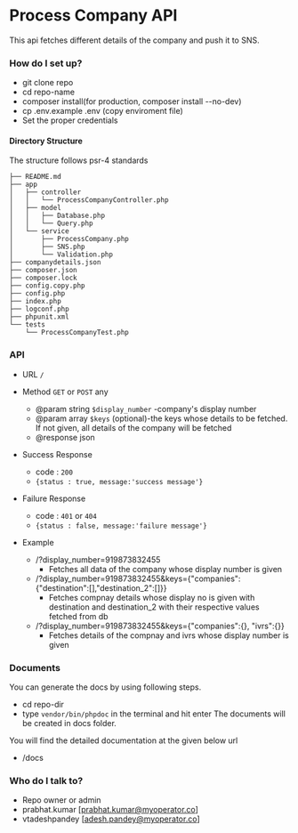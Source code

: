 #   Process Company API
This api fetches different details of the company and push it to SNS.

### How do I  set up? ###
* git clone repo
* cd repo-name
* composer install(for production, composer install --no-dev)
* cp .env.example .env (copy enviroment file)
* Set the proper credentials

#### Directory Structure
The structure follows psr-4 standards
```
├── README.md
├── app
│   ├── controller
│   │   └── ProcessCompanyController.php
│   ├── model
│   │   ├── Database.php
│   │   └── Query.php
│   └── service
│       ├── ProcessCompany.php
│       ├── SNS.php
│       └── Validation.php
├── companydetails.json
├── composer.json
├── composer.lock
├── config.copy.php
├── config.php
├── index.php
├── logconf.php
├── phpunit.xml
└── tests
    └── ProcessCompanyTest.php
```

### API
- URL `/`
- Method `GET` or `POST` any 
    - @param string `$display_number` -company's display number
    - @param array `$keys` (optional)-the keys whose details to be fetched. If not given, all details of the company will be fetched
    - @response json 

- Success Response
    - code : `200` 
    - ``` {status : true, message:'success message'} ```
- Failure Response
    - code : `401` or `404`  
    - ``` {status : false, message:'failure message'} ```
- Example 
    - /?display_number=919873832455 
        - Fetches all data of the company whose display number is given 
    - /?display_number=919873832455&keys={"companies":{"destination":[],"destination_2":[]}}
        - Fetches compnay details whose display no is given with destination and destination_2 with their respective values fetched from db
    - /?display_number=919873832455&keys={"companies":{}, "ivrs":{}}
        - Fetches details of the compnay and ivrs whose display number is given

### Documents
You can generate the docs by using following steps.
-   cd repo-dir
-   type `vendor/bin/phpdoc` in the terminal and hit enter
The documents will be created in docs folder.

You will find the detailed documentation at the given below url
- /docs
### Who do I talk to? ###

* Repo owner or admin
* prabhat.kumar [prabhat.kumar@myoperator.co]
* vtadeshpandey [adesh.pandey@myoperator.co]



